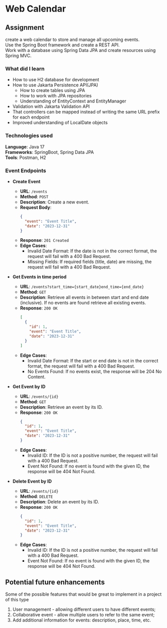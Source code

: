 # Web Calendar

## Assignment
create a web calendar to store and manage all upcoming events. </br>
Use the Spring Boot framework and create a REST API.</br>
Work with a database using Spring Data JPA and create resources using Spring MVC.

### What did I learn
- How to use H2 database for development
- How to use Jakarta Persistence API(JPA)
  - How to create tables using JPA
  - How to work with JPA repositories
  - Understanding of EntityContext and EntityManager
- Validation with Jakarta Validation API
- That controllers can be mapped instead of writing the same URL prefix for each endpoint
- Improved understanding of LocalDate objects 

### Technologies used
**Language**: Java 17 </br>
**Frameworks**: SpringBoot, Spring Data JPA</br>
**Tools**: Postman, H2

### Event Endpoints
- **Create Event**
  - **URL**: `/events`
  - **Method**: `POST`
  - **Description**: Create a new event.
  - **Request Body**:
    ```json
    {
      "event": "Event Title",
      "date": "2023-12-31"
    }
    ```
  - **Response**: `201 Created`
  - **Edge Cases**:
    - Invalid Date Format: If the date is not in the correct format, the request will fail with a 400 Bad Request.
    - Missing Fields: If required fields (title, date) are missing, the request will fail with a 400 Bad Request.

- **Get Events in time period**
  - **URL**: `/events?start_time={start_date}end_time={end_date}`
  - **Method**: `GET`
  - **Description**: Retrieve all events in between start and end date (inclusive). If no events are found retrieve all existing events.
  - **Response**: `200 OK`
    ```json
    [
      {
        "id": 1,
        "event": "Event Title",
        "date": "2023-12-31"
      }
    ]
    ```
  - **Edge Cases**:
    - Invalid Date Format: If the start or end date is not in the correct format, the request will fail with a 400 Bad Request.
    - No Events Found: If no events exist, the response will be 204 No Content.

- **Get Event by ID**
  - **URL**: `/events/{id}`
  - **Method**: `GET`
  - **Description**: Retrieve an event by its ID.
  - **Response**: `200 OK`
    ```json
    {
      "id": 1,
      "event": "Event Title",
      "date": "2023-12-31"
    }
    ```
  - **Edge Cases**:
    - Invalid ID: If the ID is not a positive number, the request will fail with a 400 Bad Request.
    - Event Not Found: If no event is found with the given ID, the response will be 404 Not Found.

- **Delete Event by ID**
  - **URL**: `/events/{id}`
  - **Method**: `DELETE`
  - **Description**: Delete an event by its ID.
  - **Response**: `200 OK`
    ```json
    {
      "id": 1,
      "event": "Event Title",
      "date": "2023-12-31"
    }
    ```
  - **Edge Cases**:
    - Invalid ID: If the ID is not a positive number, the request will fail with a 400 Bad Request.
    - Event Not Found: If no event is found with the given ID, the response will be 404 Not Found.


## Potential future enhancements
Some of the possible features that would be great to implement in a project of this type
1. User management - allowing different users to have different events;
2. Collaborative event - allow multiple users to refer to the same event;
3. Add additional information for events: description, place, time, etc.
   
